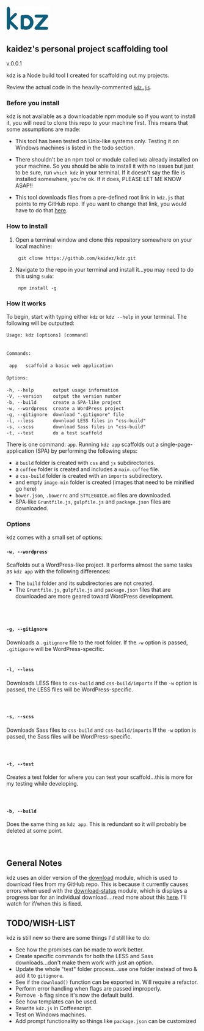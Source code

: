 # ![Alt text](logo-kdz.png)
## kaidez's personal project scaffolding tool
v.0.0.1

kdz is a Node build tool I created for scaffolding out my projects.

Review the actual code in the heavily-commented [`kdz.js`](https://github.com/kaidez/kdz/blob/master/kdz.js).

### Before you install
kdz is not available as a downloadable npm module so if you want to install it, you will need to clone this repo to your machine first. This means that some assumptions are made:

* This tool has been tested on Unix-like systems only. Testing it on Windows machines is listed in the todo section.

* There shouldn't be an npm tool or module called `kdz` already installed on your machine. So you should be able to install it with no issues but just to be sure, run `which kdz` in your terminal. If it doesn't say the file is installed somewhere, you're ok.  If it does, PLEASE LET ME KNOW ASAP!!

* This tool downloads files from a pre-defined root link in `kdz.js` that points to my GitHub repo. If you want to change that link, you would have to do that [here](https://github.com/kaidez/kdz/blob/master/kdz.js#L28).

### How to install
1. Open a terminal window and clone this repository somewhere on your local machine:

        git clone https://github.com/kaidez/kdz.git

2. Navigate to the repo in your terminal and install it...you may need to do this using `sudo`:

        npm install -g

### How it works
To begin, start with typing either `kdz` or `kdz --help` in your terminal.  The following will be outputted:

    Usage: kdz [options] [command]


    Commands:

     app   scaffold a basic web application

    Options:

    -h, --help       output usage information
    -V, --version    output the version number
    -b, --build      create a SPA-like project
    -w, --wordpress  create a WordPress project
    -g, --gitignore  download ".gitignore" file
    -l, --less       download LESS files in "css-build"
    -s, --scss       download Sass files in "css-build"
    -t, --test       do a test scaffold


There is one command: `app`. Running `kdz app` scaffolds out a single-page-application (SPA) by performing the following steps:
* a `build` folder is created with `css` and `js` subdirectories.
* a `coffee` folder is created and includes a `main.coffee` file.
* a `css-build` folder is created with an `imports` subdirectory.
* and empty `image-min` folder is created (images that need to be minified go here)
* `bower.json`, `.bowerrc` and `STYLEGUIDE.md` files are downloaded.
* SPA-like `Gruntfile.js`, `gulpfile.js` and `package.json` files are downloaded.

### Options
kdz comes with a small set of options:

#### `-w, --wordpress`
Scaffolds out a WordPress-like project.  It performs almost the same tasks as `kdz app` with the following differences:

* The `build` folder and its subdirectories are not created.
* The `Gruntfile.js`, `gulpfile.js` and `package.json` files that are downloaded are more geared toward WordPress development.
<br />
<br />

#### `-g, --gitignore`
Downloads a `.gitignore` file to the root folder. If the `-w` option is passed, `.gitignore` will be WordPress-specific.
<br />
<br />

#### `-l, --less`
Downloads LESS files to `css-build` and `css-build/imports` If the `-w` option is passed, the LESS files will be WordPress-specific.
<br />  
<br />

#### `-s, --scss`
Downloads Sass files to `css-build` and `css-build/imports` If the `-w` option is passed, the Sass files will be WordPress-specific.
<br />  
<br />

#### `-t, --test`
Creates a test folder for where you can test your scaffold...this is more for my testing while developing.
<br />  
<br />

#### `-b, --build`
Does the same thing as `kdz app`. This is redundant so it will probably be deleted at some point.
<br />  
<br />

## General Notes
kdz uses an older version of the [download](https://www.npmjs.com/package/download) module, which is used to download files from my GitHub repo. This is because it currently causes errors when used with the [download-status](https://www.npmjs.com/package/download-status) module, which is displays a progress bar for an individual download....read more about this [here](https://github.com/kevva/download/issues/45). I'll watch for if/when this is fixed.

## TODO/WISH-LIST
kdz is still new so there are some things I'd still like to do:
* See how the promises can be made to work better.
* Create specific commands for both the LESS and Sass downloads...don't make them work with just an option.
* Update the whole "test" folder process...use one folder instead of two & add it to `gitignore`.
* See if the `download()` function can be exported in. Will require a refactor.
* Perform error handling when flags are passed improperly.
* Remove `-b` flag since it's now the default build.
* See how templates can be used.
* Rewrite `kdz.js` in Coffeescript.
* Test on Windows machines.
* Add prompt functionality so things like `package.json` can be customized
